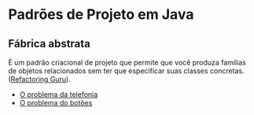 # Padrões de Projeto em Java

## Fábrica abstrata

É um padrão criacional de projeto que permite que você produza famílias de objetos relacionados sem ter que especificar suas classes concretas. ([Refactoring Guru](https://refactoring.guru/pt-br/design-patterns/abstract-factory)).


+ [O problema da telefonia](telefonia)
+ [O problema do botões](botoes)